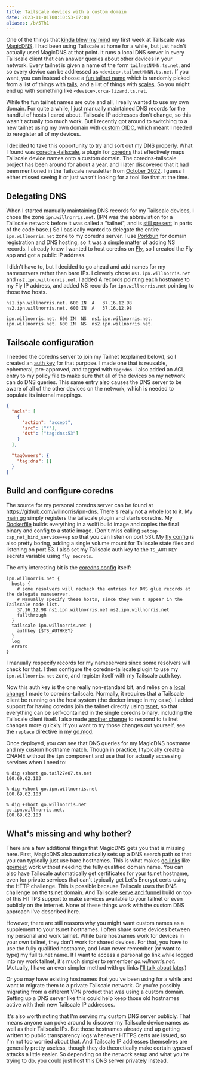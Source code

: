 ```yaml
---
title: Tailscale devices with a custom domain
date: 2023-11-01T00:10:53-07:00
aliases: /b/5Th1
---
```


One of the things that [kinda blew my mind] my first week at Tailscale was [MagicDNS].
I had been using Tailscale at home for a while, but just hadn't actually used MagicDNS at that point.
It runs a local DNS server in every Tailscale client that can answer queries about other devices in your network.
Every tailnet is given a name of the form `tailnetNNNN.ts.net`,
and so every device can be addressed as `<device>.tailnetNNNN.ts.net`.
If you want, you can instead choose a [fun tailnet name] which is randomly picked
from a list of things with [tails], and a list of things with [scales].
So you might end up with something like `<device>.orca-lizard.ts.net`.

While the fun tailnet names are cute and all, I really wanted to use my own domain.
For quite a while, I just manually maintained DNS records for the handful of hosts I cared about.
Tailscale IP addresses don't change, so this wasn't actually too much work.
But I recently got around to switching to a new tailnet using my own domain with [custom OIDC],
which meant I needed to reregister all of my devices.

I decided to take this opportunity to try and sort out my DNS properly.
What I found was [coredns-tailscale], a plugin for [coredns]
that effectively maps Tailscale device names onto a custom domain.
The coredns-tailscale project has been around for about a year,
and I later discovered that it had been mentioned in the Tailscale newsletter from [October 2022].
I guess I either missed seeing it or just wasn't looking for a tool like that at the time.

[kinda blew my mind]: /tweets/1532881581475368960
[MagicDNS]: https://tailscale.com/kb/1081/magicdns/
[fun tailnet name]: https://tailscale.com/kb/1217/tailnet-name/
[tails]: https://github.com/tailscale/tailscale/blob/main/words/tails.txt
[scales]: https://github.com/tailscale/tailscale/blob/main/words/scales.txt
[custom OIDC]: https://tailscale.com/kb/1240/sso-custom-oidc/
[coredns-tailscale]: https://github.com/damomurf/coredns-tailscale
[coredns]: https://github.com/coredns/coredns
[October 2022]: https://tailscale.com/blog/2022-10-newsletter/

## Delegating DNS

When I started manually maintaining DNS records for my Tailscale devices,
I chose the zone `ipn.willnorris.net`.
(IPN was the abbreviation for a Tailscale network before it was called a "tailnet",
and is [still present] in parts of the code base.)
So I basically wanted to delegate the entire `ipn.willnorris.net` zone to my coredns server.
I use [Porkbun] for domain registration and DNS hosting, so it was a simple matter of adding NS records.
I already knew I wanted to host coredns on [Fly], so I created the Fly app and got a public IP address.

I didn't have to, but I decided to go ahead and add names for my nameservers rather than bare IPs.
I cleverly chose `ns1.ipn.willnorris.net` and `ns2.ipn.willnorris.net`.
I added A records pointing each hostname to my Fly IP address, and
added NS records for `ipn.willnorris.net` pointing to those two hosts.

```
ns1.ipn.willnorris.net.	600	IN	A	37.16.12.98
ns2.ipn.willnorris.net.	600	IN	A	37.16.12.98

ipn.willnorris.net.	600	IN	NS	ns1.ipn.willnorris.net.
ipn.willnorris.net.	600	IN	NS	ns2.ipn.willnorris.net.
```

[still present]: https://pkg.go.dev/tailscale.com/ipn
[Porkbun]: https://porkbun.com/
[Fly]: https://fly.io/

## Tailscale configuration

I needed the coredns server to join my Tailnet (explained below), so I created an [auth key] for that purpose.
I made one that is reusable, ephemeral, pre-approved, and tagged with `tag:dns`.
I also added an ACL entry to my policy file to make sure that all of the devices on my network can do DNS queries.
This same entry also causes the DNS server to be aware of all of the other devices on the network,
which is needed to populate its internal mappings.

```json
{
  "acls": [
    {
      "action": "accept",
      "src": ["*"],
      "dst": ["tag:dns:53"]
    }
  ],

  "tagOwners": {
    "tag:dns": []
  }
}
```

[auth key]: https://tailscale.com/kb/1085/auth-keys/

## Build and configure coredns

The source for my personal coredns server can be found at <https://github.com/willnorris/ipn-dns>.
There's really not a whole lot to it.
My [main.go] simply registers the tailscale plugin and starts coredns.
My [Dockerfile] builds everything in a wolfi build image and copies the final binary and config to a static image.
(Don't miss calling `setcap cap_net_bind_service=+ep` so that you can listen on port 53).
My [fly config] is also pretty boring, adding a single volume mount for Tailscale state files and listening on port 53.
I also set my Tailscale auth key to the `TS_AUTHKEY` secrets variable using `fly secrets`.

The only interesting bit is the [coredns config] itself:

```caddyfile
ipn.willnorris.net {
  hosts {
    # some resolvers will recheck the entries for DNS glue records at the delegate nameserver.
    # Manually specify these hosts, since they won't appear in the Tailscale node list.
    37.16.12.98 ns1.ipn.willnorris.net ns2.ipn.willnorris.net
    fallthrough
  }
  tailscale ipn.willnorris.net {
    authkey {$TS_AUTHKEY}
  }
  log
  errors
}
```

I manually respecify records for my nameservers since some resolvers will check for that.
I then configure the coredns-tailscale plugin to use my `ipn.willnorris.net` zone,
and register itself with my Tailscale auth key.

Now this auth key is the one really non-standard bit, and relies on a [local change] I made to coredns-tailscale.
Normally, it requires that a Tailscale client be running on the host system (the docker image in my case).
I added support for having coredns join the tailnet directly using [tsnet],
so that everything can be self-contained in the single coredns binary, including the Tailscale client itself.
I also made [another change] to respond to tailnet changes more quickly.
If you want to try those changes out yourself, see the `replace` directive in my [go.mod].

Once deployed, you can see that DNS queries for my MagicDNS hostname and my custom hostname match.
Though in practice, I typically create a CNAME without the `ipn` component
and use that for actually accessing services when I need to:

```
% dig +short go.tail27e07.ts.net
100.69.62.103

% dig +short go.ipn.willnorris.net
100.69.62.103

% dig +short go.willnorris.net
go.ipn.willnorris.net.
100.69.62.103
```

[main.go]: https://github.com/willnorris/ipn-dns/blob/main/main.go
[Dockerfile]: https://github.com/willnorris/ipn-dns/blob/main/Dockerfile
[fly config]: https://github.com/willnorris/ipn-dns/blob/main/fly.toml
[coredns config]: https://github.com/willnorris/ipn-dns/blob/main/Corefile
[local change]: https://github.com/damomurf/coredns-tailscale/pull/54
[tsnet]: https://tailscale.com/blog/tsnet-virtual-private-services/
[another change]: https://github.com/damomurf/coredns-tailscale/pull/53
[go.mod]: https://github.com/willnorris/ipn-dns/blob/main/go.mod

## What's missing and why bother?

There are a few additional things that MagicDNS gets you that is missing here.
First, MagicDNS also automatically sets up a DNS search path so that you can typically just use bare hostnames.
This is what makes [go links] like [go/meet](http://go/meet) work without needing the fully qualified domain name.
You can also have Tailscale automatically get certificates for your ts.net hostname,
even for private services that can't typically get Let's Encrypt certs using the HTTP challenge.
This is possible because Tailscale uses the DNS challenge on the ts.net domain.
And Tailscale [serve and funnel] build on top of this HTTPS support
to make services available to your tailnet or even publicly on the internet.
None of these things work with the custom DNS approach I've described here.

However, there are still reasons why you might want custom names as a supplement to your ts.net hostnames.
I often share some devices between my personal and work tailnet.
While bare hostnames work for devices in your own tailnet, they don't work for shared devices.
For that, you have to use the fully qualified hostname,
and I can never remember (or want to type) my full ts.net name.
If I want to access a personal go link while logged into my work tailnet,
it's much simpler to remember _go.willnorris.net_.
(Actually, I have an even simpler method with go links [I'll talk about later][personal-golinks].)

Or you may have existing hostnames that you've been using for a while and want to migrate them to a private Tailscale network.
Or you're possibly migrating from a different VPN product that was using a custom domain.
Setting up a DNS server like this could help keep those old hostnames active with their new Tailscale IP addresses.

It's also worth noting that I'm serving my custom DNS server publicly.
That means anyone can poke around to discover my Tailscale device names as well as their Tailscale IPs.
But those hostnames already end up getting written to public transparency logs whenever HTTPS certs are issued,
so I'm not too worried about that.
And Tailscale IP addresses themselves are generally pretty useless,
though they do theoretically make certain types of attacks a little easier.
So depending on the network setup and what you're trying to do,
you could just host this DNS server privately instead.

[go links]: https://tailscale.com/blog/golink
[serve and funnel]: https://tailscale.com/blog/reintroducing-serve-funnel/
[personal-golinks]: /2023/golinks-across-tailnets/
